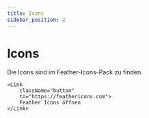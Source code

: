 ```yaml
---
title: Icons
sidebar_position: 2
---
```


# Icons

Die Icons sind im Feather-Icons-Pack zu finden.

```mdx-code-block
<Link
    className="button"
    to="https://feathericons.com">
    Feather Icons öffnen
</Link>
```